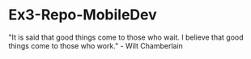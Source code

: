 # Ex3-Repo-MobileDev

"It is said that good things come to those who wait. I believe that good things come to those who work." - Wilt Chamberlain
